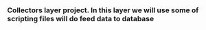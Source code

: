 ### Collectors layer project. In this layer we will use some of scripting files will do feed data to database